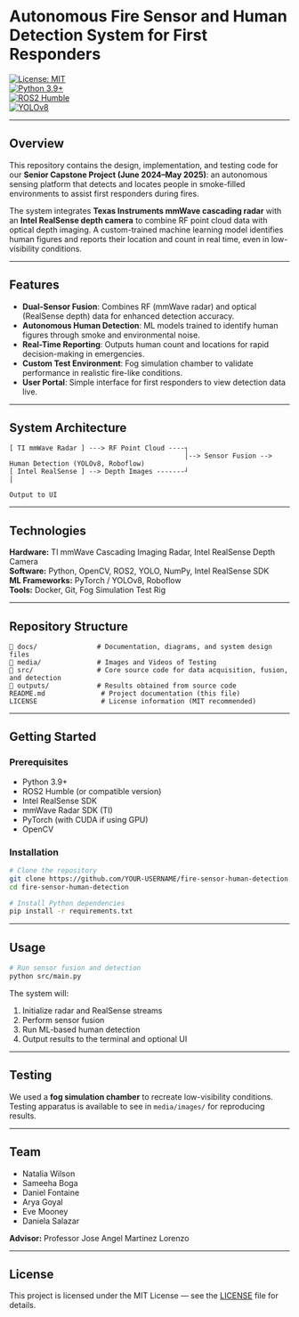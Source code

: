 # Autonomous Fire Sensor and Human Detection System for First Responders  
[![License: MIT](https://img.shields.io/badge/License-MIT-yellow.svg)](LICENSE)  
[![Python 3.9+](https://img.shields.io/badge/python-3.9+-blue.svg)](https://www.python.org/)  
[![ROS2 Humble](https://img.shields.io/badge/ROS2-Humble-blue.svg)](https://docs.ros.org/en/humble/)  
[![YOLOv8](https://img.shields.io/badge/YOLO-v8-red.svg)](https://github.com/ultralytics/ultralytics)  

---

## Overview
This repository contains the design, implementation, and testing code for our **Senior Capstone Project (June 2024–May 2025)**: an autonomous sensing platform that detects and locates people in smoke-filled environments to assist first responders during fires.

The system integrates **Texas Instruments mmWave cascading radar** with an **Intel RealSense depth camera** to combine RF point cloud data with optical depth imaging. A custom-trained machine learning model identifies human figures and reports their location and count in real time, even in low-visibility conditions.

---

## Features
- **Dual-Sensor Fusion**: Combines RF (mmWave radar) and optical (RealSense depth) data for enhanced detection accuracy.  
- **Autonomous Human Detection**: ML models trained to identify human figures through smoke and environmental noise.  
- **Real-Time Reporting**: Outputs human count and locations for rapid decision-making in emergencies.  
- **Custom Test Environment**: Fog simulation chamber to validate performance in realistic fire-like conditions.  
- **User Portal**: Simple interface for first responders to view detection data live.  

---

## System Architecture
```
[ TI mmWave Radar ] ---> RF Point Cloud ----┐
                                            │--> Sensor Fusion --> Human Detection (YOLOv8, Roboflow)
[ Intel RealSense ] --> Depth Images -------┘                         │
                                                                    Output to UI
```

---

## Technologies
**Hardware:** TI mmWave Cascading Imaging Radar, Intel RealSense Depth Camera  
**Software:** Python, OpenCV, ROS2, YOLO, NumPy, Intel RealSense SDK  
**ML Frameworks:** PyTorch / YOLOv8, Roboflow  
**Tools:** Docker, Git, Fog Simulation Test Rig  

---

## Repository Structure
```
📂 docs/               # Documentation, diagrams, and system design files
📂 media/              # Images and Videos of Testing
📂 src/                # Core source code for data acquisition, fusion, and detection
📂 outputs/            # Results obtained from source code
README.md              # Project documentation (this file)
LICENSE                # License information (MIT recommended)
```

---

## Getting Started

### Prerequisites
- Python 3.9+
- ROS2 Humble (or compatible version)
- Intel RealSense SDK
- mmWave Radar SDK (TI)
- PyTorch (with CUDA if using GPU)
- OpenCV

### Installation
```bash
# Clone the repository
git clone https://github.com/YOUR-USERNAME/fire-sensor-human-detection.git
cd fire-sensor-human-detection

# Install Python dependencies
pip install -r requirements.txt
```

---

## Usage
```bash
# Run sensor fusion and detection
python src/main.py
```
The system will:
1. Initialize radar and RealSense streams  
2. Perform sensor fusion  
3. Run ML-based human detection  
4. Output results to the terminal and optional UI  

---

## Testing
We used a **fog simulation chamber** to recreate low-visibility conditions.  
Testing apparatus is available to see in `media/images/` for reproducing results.

---

## Team
- Natalia Wilson
- Sameeha Boga  
- Daniel Fontaine  
- Arya Goyal  
- Eve Mooney  
- Daniela Salazar  
  

**Advisor:** Professor Jose Angel Martinez Lorenzo  

---

## License
This project is licensed under the MIT License — see the [LICENSE](LICENSE) file for details.
